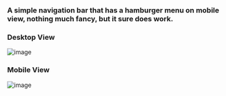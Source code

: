 ### A simple navigation bar that has a hamburger menu on mobile view, nothing much fancy, but it sure does work.

### Desktop View
![image](https://user-images.githubusercontent.com/70043892/113500558-87502c00-9551-11eb-9551-0e5f87634cab.png)


### Mobile View
![image](https://user-images.githubusercontent.com/70043892/113500585-a51d9100-9551-11eb-917d-d4a06b922c77.png)


